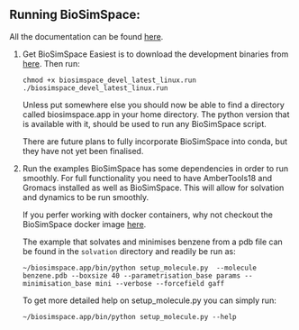 Running BioSimSpace:
--------------------

All the documentation can be found [here](www.biosimspace.org).

1. Get BioSimSpace
   Easiest is to download the development binaries from [here](https://objectstorage.eu-frankfurt-1.oraclecloud.com/p/ZH4wscDHe59T28yVJtrMH8uqifI_ih0NL5IyqxXQjSo/n/chryswoods/b/biosimspace_releases/o/biosimspace_devel_latest_linux.run).
   Then run:

   ```
   chmod +x biosimspace_devel_latest_linux.run
   ./biosimspace_devel_latest_linux.run
   ```
   Unless put somewhere else you should now be able to find a directory called biosimspace.app in your home directory. The python version that is available with it, should be used to run any BioSimSpace script. 

   There are future plans to fully incorporate BioSimSpace into conda, but they have not yet been finalised. 

2. Run the examples
   BioSimSpace has some dependencies in order to run smoothly. For full functionality you need to have AmberTools18 and Gromacs installed as well as BioSimSpace. This will allow for solvation and dynamics to be run smoothly. 

   If you perfer working with docker containers, why not checkout the BioSimSpace docker image [here](https://cloud.docker.com/u/biosimspace/repository/docker/biosimspace/biosimspace-devel).

   The example that solvates and minimises benzene from a pdb file can be found in the `solvation` directory and readily be run as:

   ```
   ~/biosimspace.app/bin/python setup_molecule.py  --molecule benzene.pdb --boxsize 40 --parametrisation_base params --minimisation_base mini --verbose --forcefield gaff 
   ```

   To get more detailed help on setup_molecule.py you can simply run:
   ```
   ~/biosimspace.app/bin/python setup_molecule.py --help
   ```
